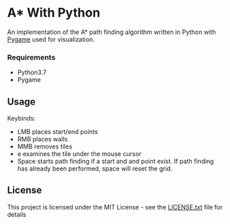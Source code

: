 # A* With Python

An implementation of the A* path finding algorithm written in Python with [Pygame](https://www.pygame.org/news) used for visualization.

### Requirements

* Python3.7
* Pygame


## Usage

Keybinds:

* LMB places start/end points
* RMB places walls
* MMB removes tiles
* e examines the tile under the mouse cursor
* Space starts path finding if a start and and point exist. If path finding has already been performed, space will reset the grid. 


## License

This project is licensed under the MIT License - see the [LICENSE.txt](LICENSE.txt) file for details
